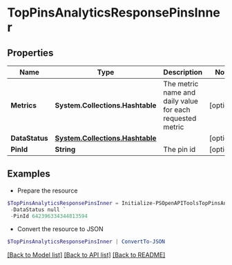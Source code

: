# TopPinsAnalyticsResponsePinsInner
## Properties

Name | Type | Description | Notes
------------ | ------------- | ------------- | -------------
**Metrics** | **System.Collections.Hashtable** | The metric name and daily value for each requested metric | [optional] 
**DataStatus** | [**System.Collections.Hashtable**](DataStatus.md) |  | [optional] 
**PinId** | **String** | The pin id | [optional] 

## Examples

- Prepare the resource
```powershell
$TopPinsAnalyticsResponsePinsInner = Initialize-PSOpenAPIToolsTopPinsAnalyticsResponsePinsInner  -Metrics {&quot;CLOSEUP&quot;:1,&quot;CLOSEUP_RATE&quot;:0,&quot;ENGAGEMENT&quot;:1,&quot;ENGAGEMENT_RATE&quot;:0,&quot;IMPRESSION&quot;:240,&quot;OUTBOUND_CLICK&quot;:20,&quot;OUTBOUND_CLICK_RATE&quot;:0.08,&quot;PIN_CLICK&quot;:37,&quot;PIN_CLICK_RATE&quot;:0.15,&quot;QUARTILE_95_PERCENT_VIEW&quot;:8,&quot;SAVE&quot;:20,&quot;SAVE_RATE&quot;:0.18,&quot;VIDEO_10S_VIEW&quot;:2,&quot;VIDEO_AVG_WATCH_TIME&quot;:2507.75,&quot;VIDEO_MRC_VIEW&quot;:20,&quot;VIDEO_START&quot;:29,&quot;VIDEO_V50_WATCH_TIME&quot;:10031} `
 -DataStatus null `
 -PinId 642396334344813594
```

- Convert the resource to JSON
```powershell
$TopPinsAnalyticsResponsePinsInner | ConvertTo-JSON
```

[[Back to Model list]](../README.md#documentation-for-models) [[Back to API list]](../README.md#documentation-for-api-endpoints) [[Back to README]](../README.md)

